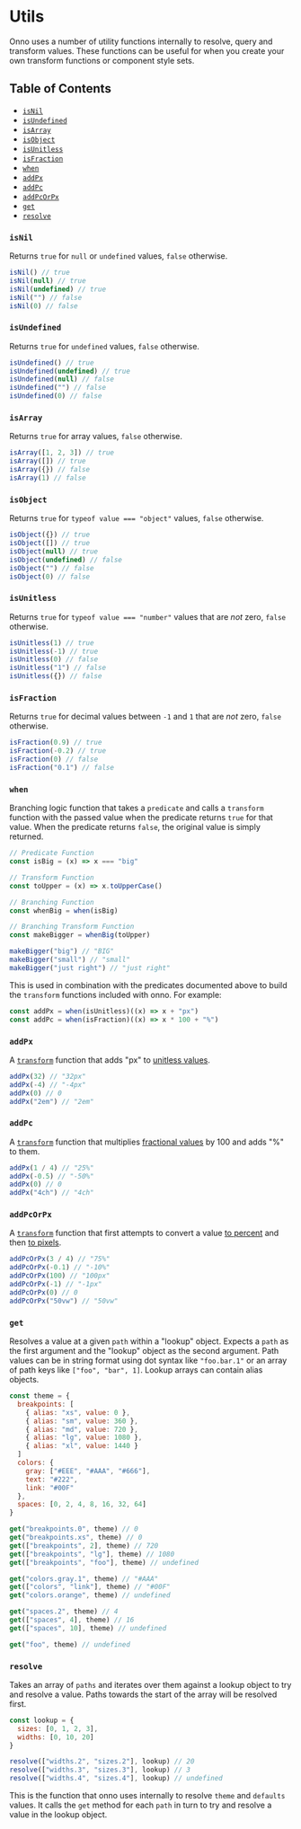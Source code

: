 # Utils <!-- omit in toc -->

Onno uses a number of utility functions internally to resolve, query and transform values. These functions can be useful for when you create your own transform functions or component style sets.

## Table of Contents <!-- omit in toc -->

- [`isNil`](#isnil)
- [`isUndefined`](#isundefined)
- [`isArray`](#isarray)
- [`isObject`](#isobject)
- [`isUnitless`](#isunitless)
- [`isFraction`](#isfraction)
- [`when`](#when)
- [`addPx`](#addpx)
- [`addPc`](#addpc)
- [`addPcOrPx`](#addpcorpx)
- [`get`](#get)
- [`resolve`](#resolve)

### `isNil`

Returns `true` for `null` or `undefined` values, `false` otherwise.

```js
isNil() // true
isNil(null) // true
isNil(undefined) // true
isNil("") // false
isNil(0) // false
```

### `isUndefined`

Returns `true` for `undefined` values, `false` otherwise.

```js
isUndefined() // true
isUndefined(undefined) // true
isUndefined(null) // false
isUndefined("") // false
isUndefined(0) // false
```

### `isArray`

Returns `true` for array values, `false` otherwise.

```js
isArray([1, 2, 3]) // true
isArray([]) // true
isArray({}) // false
isArray(1) // false
```

### `isObject`

Returns `true` for `typeof value === "object"` values, `false` otherwise.

```js
isObject({}) // true
isObject([]) // true
isObject(null) // true
isObject(undefined) // false
isObject("") // false
isObject(0) // false
```

### `isUnitless`

Returns `true` for `typeof value === "number"` values that are _not_ zero, `false` otherwise.

```js
isUnitless(1) // true
isUnitless(-1) // true
isUnitless(0) // false
isUnitless("1") // false
isUnitless({}) // false
```

### `isFraction`

Returns `true` for decimal values between `-1` and `1` that are _not_ zero, `false` otherwise.

```js
isFraction(0.9) // true
isFraction(-0.2) // true
isFraction(0) // false
isFraction("0.1") // false
```

### `when`

Branching logic function that takes a `predicate` and calls a `transform` function with the passed value when the predicate returns `true` for that value. When the predicate returns `false`, the original value is simply returned.

```js
// Predicate Function
const isBig = (x) => x === "big"

// Transform Function
const toUpper = (x) => x.toUpperCase()

// Branching Function
const whenBig = when(isBig)

// Branching Transform Function
const makeBigger = whenBig(toUpper)

makeBigger("big") // "BIG"
makeBigger("small") // "small"
makeBigger("just right") // "just right"
```

This is used in combination with the predicates documented above to build the `transform` functions included with onno. For example:

```js
const addPx = when(isUnitless)((x) => x + "px")
const addPc = when(isFraction)((x) => x * 100 + "%")
```

### `addPx`

A [`transform`](api.md#transform) function that adds "px" to [unitless values](#isunitless).

```js
addPx(32) // "32px"
addPx(-4) // "-4px"
addPx(0) // 0
addPx("2em") // "2em"
```

### `addPc`

A [`transform`](api.md#transform) function that multiplies [fractional values](#isfraction) by 100 and adds "%" to them.

```js
addPx(1 / 4) // "25%"
addPx(-0.5) // "-50%"
addPx(0) // 0
addPx("4ch") // "4ch"
```

### `addPcOrPx`

A [`transform`](api.md#transform) function that first attempts to convert a value [to percent](#addpc) and then [to pixels](#addpx).

```js
addPcOrPx(3 / 4) // "75%"
addPcOrPx(-0.1) // "-10%"
addPcOrPx(100) // "100px"
addPcOrPx(-1) // "-1px"
addPcOrPx(0) // 0
addPcOrPx("50vw") // "50vw"
```

### `get`

Resolves a value at a given `path` within a "lookup" object. Expects a `path` as the first argument and the "lookup" object as the second argument. Path values can be in string format using dot syntax like `"foo.bar.1"` or an array of path keys like `["foo", "bar", 1]`. Lookup arrays can contain alias objects.

```js
const theme = {
  breakpoints: [
    { alias: "xs", value: 0 },
    { alias: "sm", value: 360 },
    { alias: "md", value: 720 },
    { alias: "lg", value: 1080 },
    { alias: "xl", value: 1440 }
  ]
  colors: {
    gray: ["#EEE", "#AAA", "#666"],
    text: "#222",
    link: "#00F"
  },
  spaces: [0, 2, 4, 8, 16, 32, 64]
}

get("breakpoints.0", theme) // 0
get("breakpoints.xs", theme) // 0
get(["breakpoints", 2], theme) // 720
get(["breakpoints", "lg"], theme) // 1080
get(["breakpoints", "foo"], theme) // undefined

get("colors.gray.1", theme) // "#AAA"
get(["colors", "link"], theme) // "#00F"
get("colors.orange", theme) // undefined

get("spaces.2", theme) // 4
get(["spaces", 4], theme) // 16
get(["spaces", 10], theme) // undefined

get("foo", theme) // undefined
```

### `resolve`

Takes an array of `paths` and iterates over them against a lookup object to try and resolve a value. Paths towards the start of the array will be resolved first.

```js
const lookup = {
  sizes: [0, 1, 2, 3],
  widths: [0, 10, 20]
}

resolve(["widths.2", "sizes.2"], lookup) // 20
resolve(["widths.3", "sizes.3"], lookup) // 3
resolve(["widths.4", "sizes.4"], lookup) // undefined
```

This is the function that onno uses internally to resolve `theme` and `defaults` values. It calls the `get` method for each `path` in turn to try and resolve a value in the lookup object.
